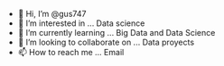 - 👋 Hi, I’m @gus747
- 👀 I’m interested in ... Data science
- 🌱 I’m currently learning ... Big Data and Data Science
- 💞️ I’m looking to collaborate on ... Data proyects
- 📫 How to reach me ... Email 

<!---
gus747/gus747 is a ✨ special ✨ repository because its `README.md` (this file) appears on your GitHub profile.
You can click the Preview link to take a look at your changes.
--->
